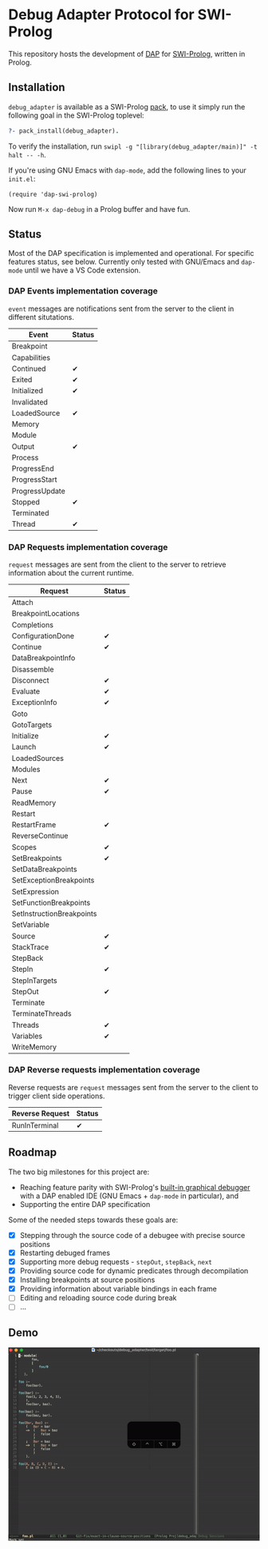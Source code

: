 # Debug Adapter Protocol for SWI-Prolog
This repository hosts the development of [DAP](https://microsoft.github.io/debug-adapter-protocol/) for [SWI-Prolog](https://www.swi-prolog.org/), written in Prolog.

## Installation

`debug_adapter` is available as a SWI-Prolog [pack](https://www.swi-prolog.org/pack/list?p=debug_adapter), to use it simply run the following goal in the SWI-Prolog toplevel:
```prolog
?- pack_install(debug_adapter).
```

To verify the installation, run `swipl -g "[library(debug_adapter/main)]" -t halt -- -h`.

If you're using GNU Emacs with `dap-mode`, add the following lines to your `init.el`:
```elisp
(require 'dap-swi-prolog)
```

Now run `M-x dap-debug` in a Prolog buffer and have fun.

## Status

Most of the DAP specification is implemented and operational. For specific features status, see below.
Currently only tested with GNU/Emacs and `dap-mode` until we have a VS Code extension.


### DAP Events implementation coverage
`event` messages are notifications sent from the server to the client in
different situtations.

| Event          | Status |
|----------------|--------|
| Breakpoint     |        |
| Capabilities   |        |
| Continued      | ✔      |
| Exited         | ✔      |
| Initialized    | ✔      |
| Invalidated    |        |
| LoadedSource   | ✔      |
| Memory         |        |
| Module         |        |
| Output         | ✔      |
| Process        |        |
| ProgressEnd    |        |
| ProgressStart  |        |
| ProgressUpdate |        |
| Stopped        | ✔      |
| Terminated     |        |
| Thread         | ✔      |


### DAP Requests implementation coverage
`request` messages are sent from the client to the server to retrieve
information about the current runtime.

| Request                   | Status |
|---------------------------|--------|
| Attach                    |        |
| BreakpointLocations       |        |
| Completions               |        |
| ConfigurationDone         | ✔      |
| Continue                  | ✔      |
| DataBreakpointInfo        |        |
| Disassemble               |        |
| Disconnect                | ✔      |
| Evaluate                  | ✔      |
| ExceptionInfo             | ✔      |
| Goto                      |        |
| GotoTargets               |        |
| Initialize                | ✔      |
| Launch                    | ✔      |
| LoadedSources             |        |
| Modules                   |        |
| Next                      | ✔      |
| Pause                     | ✔      |
| ReadMemory                |        |
| Restart                   |        |
| RestartFrame              | ✔      |
| ReverseContinue           |        |
| Scopes                    | ✔      |
| SetBreakpoints            | ✔      |
| SetDataBreakpoints        |        |
| SetExceptionBreakpoints   |        |
| SetExpression             |        |
| SetFunctionBreakpoints    |        |
| SetInstructionBreakpoints |        |
| SetVariable               |        |
| Source                    | ✔      |
| StackTrace                | ✔      |
| StepBack                  |        |
| StepIn                    | ✔      |
| StepInTargets             |        |
| StepOut                   | ✔      |
| Terminate                 |        |
| TerminateThreads          |        |
| Threads                   | ✔      |
| Variables                 | ✔      |
| WriteMemory               |        |


### DAP Reverse requests implementation coverage
Reverse requests are `request` messages sent from the server to the
client to trigger client side operations.

| Reverse Request | Status |
|-----------------|--------|
| RunInTerminal   | ✔      |


## Roadmap
The two big milestones for this project are:
* Reaching feature parity with SWI-Prolog's [built-in graphical debugger](https://www.swi-prolog.org/pldoc/man?section=guitracer) with a DAP enabled IDE (GNU Emacs + `dap-mode` in particular), and
* Supporting the entire DAP specification

Some of the needed steps towards these goals are:

- [x] Stepping through the source code of a debugee with precise source positions
- [x] Restarting debuged frames
- [x] Supporting more debug requests - `stepOut`, `stepBack`, `next`
- [x] Providing source code for dynamic predicates through decompilation
- [x] Installing breakpoints at source positions
- [x] Providing information about variable bindings in each frame
- [ ] Editing and reloading source code during break
- [ ] ...

## Demo
![demo](stepIn.gif)
